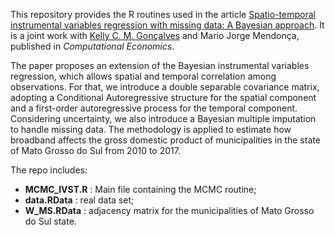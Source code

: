 This repository provides the R routines used in the article
[Spatio-temporal instrumental variables regression with missing data: A Bayesian approach](https://doi.org/10.1007/s10614-022-10269-z). It is a joint work with [Kelly C. M. Gonçalves](https://sites.google.com/dme.ufrj.br/kelly/) and Mario Jorge Mendonça, published in _Computational Economics_. 

The paper proposes an extension of the Bayesian instrumental variables regression, which allows spatial and temporal correlation among observations. For that, we introduce a double separable covariance matrix, adopting a Conditional Autoregressive structure for the spatial component and a first-order autoregressive process for the temporal component. Considering uncertainty, we also introduce a Bayesian multiple imputation to handle missing data. The methodology is applied to estimate how broadband affects the gross domestic product of municipalities in the state of Mato Grosso do Sul from 2010 to 2017.

The repo includes:

- **MCMC_IVST.R** : Main file containing the MCMC routine; 
- **data.RData** : real data set;
- **W_MS.RData** : adjacency matrix for the municipalities of Mato Grosso do Sul state.
